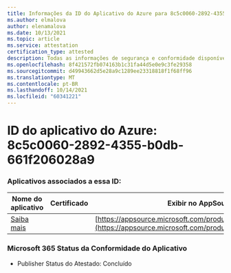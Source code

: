 ```yaml
---
title: Informações da ID do Aplicativo do Azure para 8c5c0060-2892-4355-b0db-661f206028a9
ms.author: elmalova
author: elenamalova
ms.date: 10/13/2021
ms.topic: article
ms.service: attestation
certification_type: attested
description: Todas as informações de segurança e conformidade disponíveis para 8c5c0060-2892-4355-b0db-661f206028a9.
ms.openlocfilehash: 8f421572fb074163b1c31fa44d5e0e9c3fe29358
ms.sourcegitcommit: d49943662d5e28a9c1289ee23318818f1f68ff96
ms.translationtype: MT
ms.contentlocale: pt-BR
ms.lasthandoff: 10/14/2021
ms.locfileid: "60341221"
---
```

# <a name="azure-app-id-8c5c0060-2892-4355-b0db-661f206028a9"></a>ID do aplicativo do Azure: 8c5c0060-2892-4355-b0db-661f206028a9


### <a name="apps-associated-with-this-id"></a>Aplicativos associados a essa ID:
| **Nome do aplicativo** | **Certificado** | **Exibir no AppSource** |
|--------------|---------------|-----------------------|
| [Saiba mais](https://docs.microsoft.com/microsoft-365-app-certification/forward/WA200001308) |  | [https://appsource.microsoft.com/product/office/WA200001308](https://appsource.microsoft.com/product/office/WA200001308) |

### <a name="microsoft-365-app-compliance-status"></a>Microsoft 365 Status da Conformidade do Aplicativo
- Publisher Status do Atestado: Concluído
